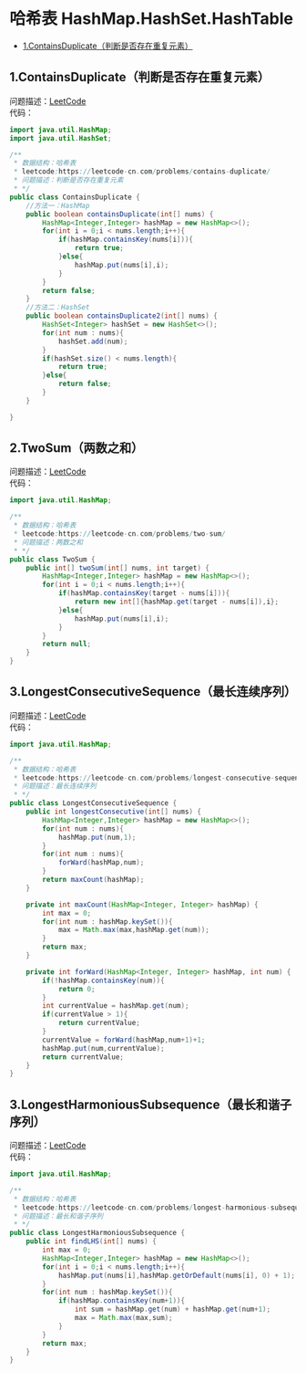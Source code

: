 # 哈希表 HashMap.HashSet.HashTable
* [1.ContainsDuplicate（判断是否存在重复元素）]()

## 1.ContainsDuplicate（判断是否存在重复元素）
问题描述：[LeetCode](https://leetcode-cn.com/problems/contains-duplicate/)   
代码：
``` java 
import java.util.HashMap;
import java.util.HashSet;

/**
 * 数据结构：哈希表
 * leetcode:https://leetcode-cn.com/problems/contains-duplicate/
 * 问题描述：判断是否存在重复元素
 * */
public class ContainsDuplicate {
    //方法一：HashMap
    public boolean containsDuplicate(int[] nums) {
        HashMap<Integer,Integer> hashMap = new HashMap<>();
        for(int i = 0;i < nums.length;i++){
            if(hashMap.containsKey(nums[i])){
                return true;
            }else{
                hashMap.put(nums[i],i);
            }
        }
        return false;
    }
    //方法二：HashSet
    public boolean containsDuplicate2(int[] nums) {
        HashSet<Integer> hashSet = new HashSet<>();
        for(int num : nums){
            hashSet.add(num);
        }
        if(hashSet.size() < nums.length){
            return true;
        }else{
            return false;
        }
    }

}
```

## 2.TwoSum（两数之和）
问题描述：[LeetCode](https://leetcode-cn.com/problems/two-sum/)   
代码：
``` java 
import java.util.HashMap;

/**
 * 数据结构：哈希表
 * leetcode:https://leetcode-cn.com/problems/two-sum/
 * 问题描述：两数之和
 * */
public class TwoSum {
    public int[] twoSum(int[] nums, int target) {
        HashMap<Integer,Integer> hashMap = new HashMap<>();
        for(int i = 0;i < nums.length;i++){
            if(hashMap.containsKey(target - nums[i])){
                return new int[]{hashMap.get(target - nums[i]),i};
            }else{
                hashMap.put(nums[i],i);
            }
        }
        return null;
    }
}
```

## 3.LongestConsecutiveSequence（最长连续序列）
问题描述：[LeetCode](https://leetcode-cn.com/problems/longest-consecutive-sequence/)   
代码：
``` java 
import java.util.HashMap;

/**
 * 数据结构：哈希表
 * leetcode:https://leetcode-cn.com/problems/longest-consecutive-sequence/
 * 问题描述：最长连续序列
 * */
public class LongestConsecutiveSequence {
    public int longestConsecutive(int[] nums) {
        HashMap<Integer,Integer> hashMap = new HashMap<>();
        for(int num : nums){
            hashMap.put(num,1);
        }
        for(int num : nums){
            forWard(hashMap,num);
        }
        return maxCount(hashMap);
    }

    private int maxCount(HashMap<Integer, Integer> hashMap) {
        int max = 0;
        for(int num : hashMap.keySet()){
            max = Math.max(max,hashMap.get(num));
        }
        return max;
    }

    private int forWard(HashMap<Integer, Integer> hashMap, int num) {
        if(!hashMap.containsKey(num)){
            return 0;
        }
        int currentValue = hashMap.get(num);
        if(currentValue > 1){
            return currentValue;
        }
        currentValue = forWard(hashMap,num+1)+1;
        hashMap.put(num,currentValue);
        return currentValue;
    }
}
```
## 3.LongestHarmoniousSubsequence（最长和谐子序列）
问题描述：[LeetCode](https://leetcode-cn.com/problems/longest-harmonious-subsequence/)   
代码：
``` java 
import java.util.HashMap;

/**
 * 数据结构：哈希表
 * leetcode:https://leetcode-cn.com/problems/longest-harmonious-subsequence/
 * 问题描述：最长和谐子序列
 * */
public class LongestHarmoniousSubsequence {
    public int findLHS(int[] nums) {
        int max = 0;
        HashMap<Integer,Integer> hashMap = new HashMap<>();
        for(int i = 0;i < nums.length;i++){
            hashMap.put(nums[i],hashMap.getOrDefault(nums[i], 0) + 1);
        }
        for(int num : hashMap.keySet()){
            if(hashMap.containsKey(num+1)){
                int sum = hashMap.get(num) + hashMap.get(num+1);
                max = Math.max(max,sum);
            }
        }
        return max;
    }
}
```
